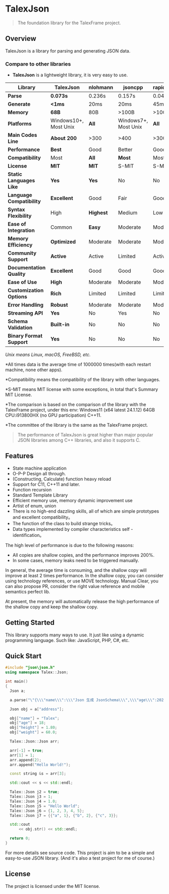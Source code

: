 # TalexJson

> The foundation library for the TalexFrame project.

## Overview

TalexJson is a library for parsing and generating JSON data.

### Compare to other libraries

- **TalexJson** is a lightweight library, it is very easy to use.

|Library|TalexJson|nlohmann|jsoncpp|rapidjson|
| --- | --- | --- | --- | --- |
| **Parse** | **0.073s** | 0.236s | 0.157s | 0.045s |
| **Generate** | **<1ms** | 20ms | 20ms | 45ms |
| **Memory** | **68B** | 80B | >100B | >100B |
| **Platforms** | Windows10+, Most Unix | **All** | Windows7+, Most Unix | **All** |
| **Main Codes Line** | **About 200** | >300 | >400 | >300 |
| **Performance** | **Best** | Good | Better | Good |
| **Compatibility** | Most | **All** | **Most** | Most |
| **License** | **MIT** | **MIT** | S-MIT | S-MIT |
| **Static Languages Like** | **Yes** | **Yes** | No | No |
| **Language Compatibility** | **Excellent** | Good | Fair | Good |
| **Syntax Flexibility** | High | **Highest** | Medium | Low |
| **Ease of Integration** | Common | **Easy** | Moderate | Moderate |
| **Memory Efficiency** | **Optimized** | Moderate | Moderate | Moderate |
| **Community Support** | **Active** | Active | Limited | Active |
| **Documentation Quality** | **Excellent** | Good | Good | Good |
| **Ease of Use** | **High** | Moderate | Moderate | Moderate |
| **Customization Options** | **Rich** | Limited | Limited | Limited |
| **Error Handling** | **Robust** | Moderate | Moderate | Moderate |
| **Streaming API** | **Yes** | No | Yes | No |
| **Schema Validation** | **Built-in** | No | No | No |
| **Binary Format Support** | **Yes** | No | No | No |

*Unix means Linux, macOS, FreeBSD, etc.*

*All times data is the average time of 1000000 times(with each restart machine, none other apps).

*Compatibility means the compatibility of the library with other languages.

*S-MIT means MIT license with some exceptions, in total that's Summary MIT License.

*The comparison is based on the comparison of the library with the TalexFrame project, under this env: Windows11 (x64 latest 24.1.12) 64GB CPU:i913800HX (no GPU participation) C++11.

*The committee of the library is the same as the TalexFrame project.

> The performance of TalexJson is great higher than major popular JSON libraries among C++ libraries, and also it supports C.

## Features

- State machine application
- O-P-P Design all through.
- (Constructing, Calculate) function heavy reload
- Support for C11, C++11 and later.
- Function recursion
- Standard Template Library
- Efficient memory use, memory dynamic improvement use
- Artist of enum, union
- There is no high-end dazzling skills, all of which are simple prototypes and excellent compatibility。
- The function of the class to build strange tricks。
- Data types implemented by compiler characteristics self -identification。

The high level of performance is due to the following reasons:

- All copies are shallow copies, and the performance improves 200%.
- In some cases, memory leaks need to be triggered manually.

In general, the average time is consuming, and the shallow copy will improve at least 2 times performance. In the shallow copy, you can consider using technology references, or use MOVE technology. Manual Clear, you can also propose PR, consider the right value reference and mobile semantics perfect lib.

At present, the memory will automatically release the high performance of the shallow copy and keep the shallow copy.

## Getting Started

This library supports many ways to use.
It just like using a dynamic programming language.
Such like: JavaScript, PHP, C#, etc.

## Quick Start

```c++
#include "json\json.h"
using namespace Talex::Json;

int main()
{
  Json a;

  a.parse("\"{\\\"name\\\":\\\"Json 生成 JsonSchema\\\",\\\"age\\\":2023,\\\"address\\\":{\\\"city\\\":\\\"TalexJson\\\",\\\"state\\\":\\\"NY\\\",\\\"zip\\\":\\\"1.0.6\\\"},\\\"phone\\\":[{\\\"type\\\":\\\"mobile\\\",\\\"num\\\":\\\"555-1234\\\"},{\\\"type\\\":\\\"home\\\",\\\"num\\\":\\\"555-5678\\\"}],\\\"isOnline\\\":true,\\\"salary\\\":null,\\\"emptyArray\\\":[]}\"");

  Json obj = a["address"];

  obj["name"] = "Talex";
  obj["age"] = 18;
  obj["height"] = 1.80;
  obj["weight"] = 60.0;

  Talex::Json::Json arr;

  arr[-1] = true;
  arr[1] = 1;
  arr.append(2);
  arr.append("Hello World!");

  const string &s = arr[3];

  std::cout << s << std::endl;

  Talex::Json j2 = true;
  Talex::Json j3 = 1;
  Talex::Json j4 = 1.0;
  Talex::Json j5 = "Hello World";
  Talex::Json j6 = {1, 2, 3, 4, 5};
  Talex::Json j7 = {{"a", 1}, {"b", 2}, {"c", 3}};

  std::cout
      << obj.str() << std::endl;

  return 0;
}
```

For more details see source code.
This project is aim to be a simple and easy-to-use JSON library.
(And it's also a test project for me of course.)

## License

The project is licensed under the MIT license.
